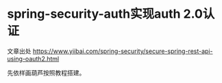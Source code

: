 # spring-security-auth实现auth 2.0认证
  
文章出处
https://www.yiibai.com/spring-security/secure-spring-rest-api-using-oauth2.html

先依样画葫芦按照教程搭建。
